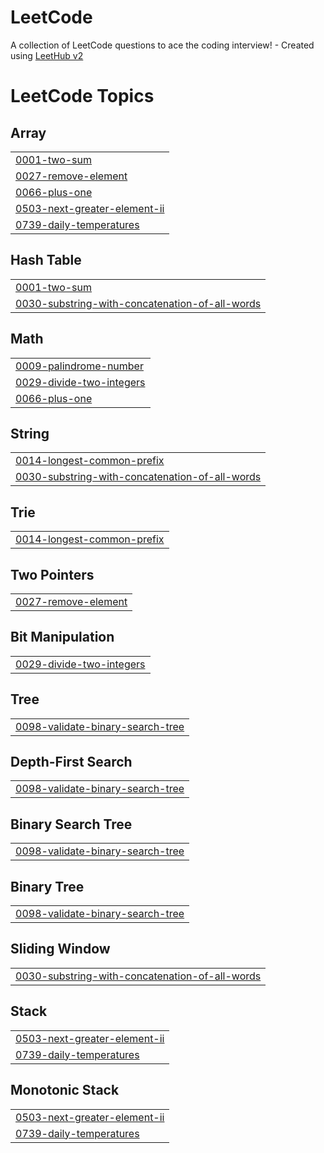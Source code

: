 # LeetCode
A collection of LeetCode questions to ace the coding interview! - Created using [LeetHub v2](https://github.com/arunbhardwaj/LeetHub-2.0)

<!---LeetCode Topics Start-->
# LeetCode Topics
## Array
|  |
| ------- |
| [0001-two-sum](https://github.com/72730882/LeetCode/tree/master/0001-two-sum) |
| [0027-remove-element](https://github.com/72730882/LeetCode/tree/master/0027-remove-element) |
| [0066-plus-one](https://github.com/72730882/LeetCode/tree/master/0066-plus-one) |
| [0503-next-greater-element-ii](https://github.com/72730882/LeetCode/tree/master/0503-next-greater-element-ii) |
| [0739-daily-temperatures](https://github.com/72730882/LeetCode/tree/master/0739-daily-temperatures) |
## Hash Table
|  |
| ------- |
| [0001-two-sum](https://github.com/72730882/LeetCode/tree/master/0001-two-sum) |
| [0030-substring-with-concatenation-of-all-words](https://github.com/72730882/LeetCode/tree/master/0030-substring-with-concatenation-of-all-words) |
## Math
|  |
| ------- |
| [0009-palindrome-number](https://github.com/72730882/LeetCode/tree/master/0009-palindrome-number) |
| [0029-divide-two-integers](https://github.com/72730882/LeetCode/tree/master/0029-divide-two-integers) |
| [0066-plus-one](https://github.com/72730882/LeetCode/tree/master/0066-plus-one) |
## String
|  |
| ------- |
| [0014-longest-common-prefix](https://github.com/72730882/LeetCode/tree/master/0014-longest-common-prefix) |
| [0030-substring-with-concatenation-of-all-words](https://github.com/72730882/LeetCode/tree/master/0030-substring-with-concatenation-of-all-words) |
## Trie
|  |
| ------- |
| [0014-longest-common-prefix](https://github.com/72730882/LeetCode/tree/master/0014-longest-common-prefix) |
## Two Pointers
|  |
| ------- |
| [0027-remove-element](https://github.com/72730882/LeetCode/tree/master/0027-remove-element) |
## Bit Manipulation
|  |
| ------- |
| [0029-divide-two-integers](https://github.com/72730882/LeetCode/tree/master/0029-divide-two-integers) |
## Tree
|  |
| ------- |
| [0098-validate-binary-search-tree](https://github.com/72730882/LeetCode/tree/master/0098-validate-binary-search-tree) |
## Depth-First Search
|  |
| ------- |
| [0098-validate-binary-search-tree](https://github.com/72730882/LeetCode/tree/master/0098-validate-binary-search-tree) |
## Binary Search Tree
|  |
| ------- |
| [0098-validate-binary-search-tree](https://github.com/72730882/LeetCode/tree/master/0098-validate-binary-search-tree) |
## Binary Tree
|  |
| ------- |
| [0098-validate-binary-search-tree](https://github.com/72730882/LeetCode/tree/master/0098-validate-binary-search-tree) |
## Sliding Window
|  |
| ------- |
| [0030-substring-with-concatenation-of-all-words](https://github.com/72730882/LeetCode/tree/master/0030-substring-with-concatenation-of-all-words) |
## Stack
|  |
| ------- |
| [0503-next-greater-element-ii](https://github.com/72730882/LeetCode/tree/master/0503-next-greater-element-ii) |
| [0739-daily-temperatures](https://github.com/72730882/LeetCode/tree/master/0739-daily-temperatures) |
## Monotonic Stack
|  |
| ------- |
| [0503-next-greater-element-ii](https://github.com/72730882/LeetCode/tree/master/0503-next-greater-element-ii) |
| [0739-daily-temperatures](https://github.com/72730882/LeetCode/tree/master/0739-daily-temperatures) |
<!---LeetCode Topics End-->